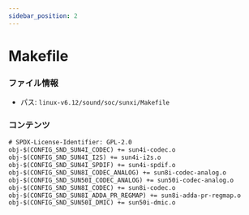 ```yaml
---
sidebar_position: 2
---
```

# Makefile

### ファイル情報

- パス: `linux-v6.12/sound/soc/sunxi/Makefile`

### コンテンツ

```txt
# SPDX-License-Identifier: GPL-2.0
obj-$(CONFIG_SND_SUN4I_CODEC) += sun4i-codec.o
obj-$(CONFIG_SND_SUN4I_I2S) += sun4i-i2s.o
obj-$(CONFIG_SND_SUN4I_SPDIF) += sun4i-spdif.o
obj-$(CONFIG_SND_SUN8I_CODEC_ANALOG) += sun8i-codec-analog.o
obj-$(CONFIG_SND_SUN50I_CODEC_ANALOG) += sun50i-codec-analog.o
obj-$(CONFIG_SND_SUN8I_CODEC) += sun8i-codec.o
obj-$(CONFIG_SND_SUN8I_ADDA_PR_REGMAP) += sun8i-adda-pr-regmap.o
obj-$(CONFIG_SND_SUN50I_DMIC) += sun50i-dmic.o

```
